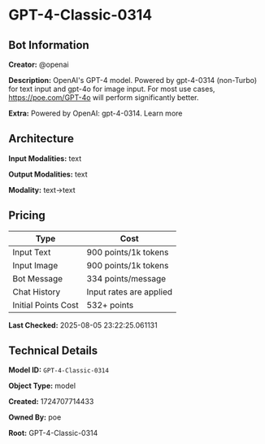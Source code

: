 # GPT-4-Classic-0314

## Bot Information

**Creator:** @openai

**Description:** OpenAI's GPT-4 model. Powered by gpt-4-0314 (non-Turbo) for text input and gpt-4o for image input. For most use cases, https://poe.com/GPT-4o will perform significantly better.

**Extra:** Powered by OpenAI: gpt-4-0314. Learn more


## Architecture

**Input Modalities:** text

**Output Modalities:** text

**Modality:** text->text


## Pricing

| Type | Cost |
|------|------|
| Input Text | 900 points/1k tokens |
| Input Image | 900 points/1k tokens |
| Bot Message | 334 points/message |
| Chat History | Input rates are applied |
| Initial Points Cost | 532+ points |

**Last Checked:** 2025-08-05 23:22:25.061131


## Technical Details

**Model ID:** `GPT-4-Classic-0314`

**Object Type:** model

**Created:** 1724707714433

**Owned By:** poe

**Root:** GPT-4-Classic-0314
